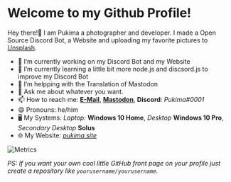 <h1>Welcome to my Github Profile!</h1>

<p>Hey there!👋 I am Pukima a photographer and developer. I made a Open Source Discord Bot, a Website and uploading my favorite pictures to <a href="https://unsplash.com/@pukima">Unsplash</a>.</p>

- 🔭 I’m currently working on my Discord Bot and my Website
- 🌱 I’m currently learning a little bit more node.js and discsord.js to improve my Discord Bot
- 🤔 I’m helpping with the Translation of Mastodon
- 💬 Ask me about whatever you want.
- 📫 How to reach me: <a href="mailto:pukima@pukima.site">**E-Mail**</a>, <a href="https://koyu.space/@pukima">**Mastodon**</a>, **Discord**: *Pukima#0001*
- 😄 Pronouns: he/him
- :desktop_computer: My Systems: *Laptop:* **Windows 10 Home**, *Desktop* **Windows 10 Pro**, *Secondary Desktop* **Solus**
- :globe_with_meridians: My Website: <a href="https://pukimaa.github.io">*pukima.site*</a>

![Metrics](https://github.com/Pukimaa/Pukimaa/blob/master/github-metrics.svg)

*PS: If you want your own cool little GitHub front page on your profile just create a repository like `yourusername/yourusername`.*
